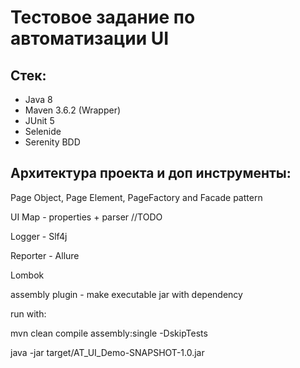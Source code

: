 Тестовое задание по автоматизации UI
===============
Стек:
---------------
- Java 8
- Maven 3.6.2 (Wrapper)
- JUnit 5
- Selenide
- Serenity BDD

Архитектура проекта и доп инструменты:
---------------
Page Object, Page Element, PageFactory and Facade pattern

UI Map - properties + parser //TODO

Logger - Slf4j

Reporter - Allure

Lombok

assembly plugin - make executable jar with dependency

run with:

mvn clean compile assembly:single -DskipTests

java -jar target/AT_UI_Demo-SNAPSHOT-1.0.jar

